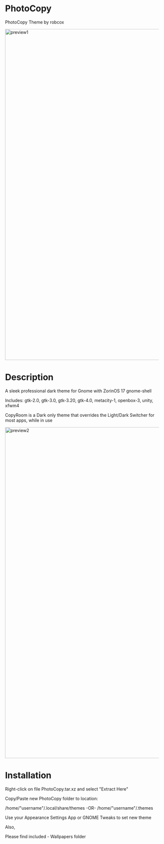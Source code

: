 # PhotoCopy
PhotoCopy Theme by robcox

<img width="1920" height="1080" alt="preview1" src="https://github.com/user-attachments/assets/40dd8bdb-fc47-4752-baa1-dfa8c6e862be" />

# Description
A sleek professional dark theme for Gnome with ZorinOS 17 gnome-shell

Includes: gtk-2.0, gtk-3.0, gtk-3.20, gtk-4.0, metacity-1, openbox-3, unity, xfwm4

CopyRoom is a Dark only theme that overrides the Light/Dark Switcher for most apps, while in use

<img width="1920" height="1080" alt="preview2" src="https://github.com/user-attachments/assets/12056a94-6259-4083-b12f-13ec1c51b734" />

# Installation
Right-click on file PhotoCopy.tar.xz and select "Extract Here"

Copy/Paste new PhotoCopy folder to location:

/home/"username"/.local/share/themes
-OR-
/home/"username"/.themes

Use your Appearance Settings App or GNOME Tweaks to set new theme

Also,

Please find included - Wallpapers folder

